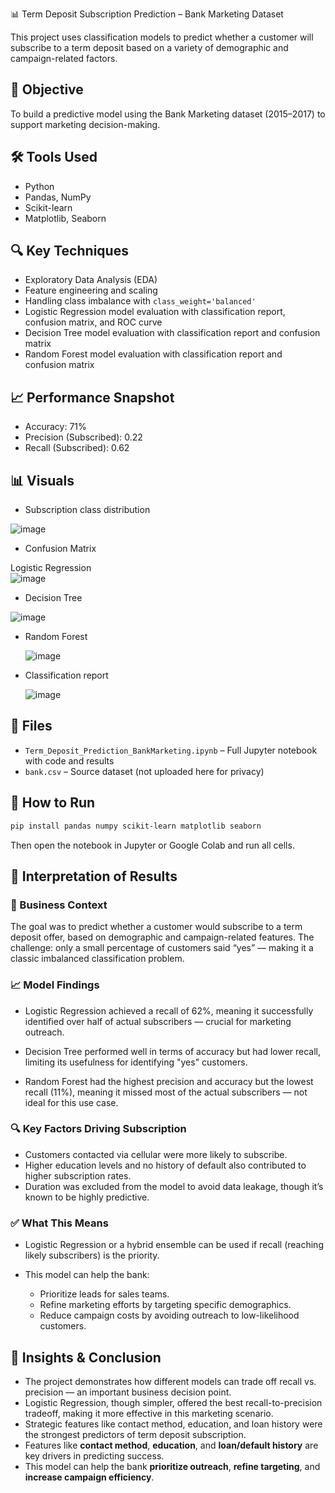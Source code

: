  📊 Term Deposit Subscription Prediction – Bank Marketing Dataset

This project uses classification models to predict whether a customer will subscribe to a term deposit based on a variety of demographic and campaign-related factors.

## 🧠 Objective
To build a predictive model using the Bank Marketing dataset (2015–2017) to support marketing decision-making.

## 🛠️ Tools Used
- Python
- Pandas, NumPy
- Scikit-learn
- Matplotlib, Seaborn

## 🔍 Key Techniques
- Exploratory Data Analysis (EDA)
- Feature engineering and scaling
- Handling class imbalance with `class_weight='balanced'`
- Logistic Regression model evaluation with classification report, confusion matrix, and ROC curve
- Decision Tree model evaluation with classification report and confusion matrix
- Random Forest model evaluation with classification report and confusion matrix

## 📈 Performance Snapshot
- Accuracy: 71%
- Precision (Subscribed): 0.22
- Recall (Subscribed): 0.62

## 📊 Visuals
- Subscription class distribution 

![image](https://github.com/user-attachments/assets/adc3b95b-4f6a-4f02-a5c3-6ee81b54657d)
 
- Confusion Matrix

Logistic Regression  
![image](https://github.com/user-attachments/assets/87d9b121-0116-4132-8e8a-69a4972d9cf5)


- Decision Tree

  
![image](https://github.com/user-attachments/assets/655caf7e-bdca-4ab7-9624-9e50158ee382)


- Random Forest

  ![image](https://github.com/user-attachments/assets/80be9641-7e18-4bd2-9721-60733024a336)


- Classification report


  ![image](https://github.com/user-attachments/assets/c973ca00-d13d-4ca3-9837-dfe32fa10379)



## 📁 Files
- `Term_Deposit_Prediction_BankMarketing.ipynb` – Full Jupyter notebook with code and results
- `bank.csv` – Source dataset (not uploaded here for privacy)

## 🚀 How to Run
```bash
pip install pandas numpy scikit-learn matplotlib seaborn
```
Then open the notebook in Jupyter or Google Colab and run all cells.

## 🧠 Interpretation of Results

### 🎯 Business Context
The goal was to predict whether a customer would subscribe to a term deposit offer, based on demographic and campaign-related features. The challenge: only a small percentage of customers said “yes” — making it a classic imbalanced classification problem.

### 📈 Model Findings
- Logistic Regression achieved a recall of 62%, meaning it successfully identified over half of actual subscribers — crucial for marketing outreach.

- Decision Tree performed well in terms of accuracy but had lower recall, limiting its usefulness for identifying "yes" customers.

- Random Forest had the highest precision and accuracy but the lowest recall (11%), meaning it missed most of the actual subscribers — not ideal for this use case.

### 🔍 Key Factors Driving Subscription
- Customers contacted via cellular were more likely to subscribe.
- Higher education levels and no history of default also contributed to higher subscription rates.
- Duration was excluded from the model to avoid data leakage, though it’s known to be highly predictive.

### ✅ What This Means
- Logistic Regression or a hybrid ensemble can be used if recall (reaching likely subscribers) is the priority.

- This model can help the bank:
  - Prioritize leads for sales teams.
  - Refine marketing efforts by targeting specific demographics.
  - Reduce campaign costs by avoiding outreach to low-likelihood customers.

## 📌 Insights & Conclusion

- The project demonstrates how different models can trade off recall vs. precision — an important business decision point.
- Logistic Regression, though simpler, offered the best recall-to-precision tradeoff, making it more effective in this marketing scenario.
- Strategic features like contact method, education, and loan history were the strongest predictors of term deposit subscription.
- Features like **contact method**, **education**, and **loan/default history** are key drivers in predicting success.
- This model can help the bank **prioritize outreach**, **refine targeting**, and **increase campaign efficiency**.
